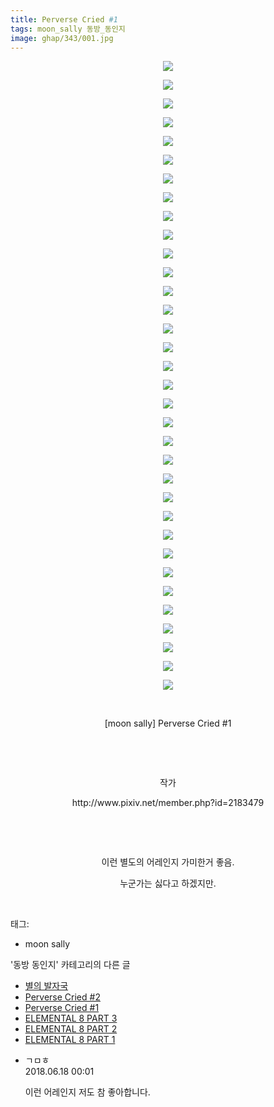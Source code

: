 ```yaml
---
title: Perverse Cried #1
tags: moon_sally 동방_동인지
image: ghap/343/001.jpg
---
```

<div class="article">
<p style="text-align: center; clear: none; float: none;"><img src="{{ site.nasurl }}/ghap/343/001.jpg"/></p>
<p style="text-align: center; clear: none; float: none;"><img src="{{ site.nasurl }}/ghap/343/002.jpg"/></p>
<p style="text-align: center; clear: none; float: none;"><img src="{{ site.nasurl }}/ghap/343/003.jpg"/></p>
<p style="text-align: center; clear: none; float: none;"><img src="{{ site.nasurl }}/ghap/343/004.jpg"/></p>
<p style="text-align: center; clear: none; float: none;"><img src="{{ site.nasurl }}/ghap/343/005.jpg"/></p>
<p style="text-align: center; clear: none; float: none;"><img src="{{ site.nasurl }}/ghap/343/006.jpg"/></p>
<p style="text-align: center; clear: none; float: none;"><img src="{{ site.nasurl }}/ghap/343/007.jpg"/></p>
<p style="text-align: center; clear: none; float: none;"><img src="{{ site.nasurl }}/ghap/343/008.jpg"/></p>
<p style="text-align: center; clear: none; float: none;"><img src="{{ site.nasurl }}/ghap/343/009.jpg"/></p>
<p style="text-align: center; clear: none; float: none;"><img src="{{ site.nasurl }}/ghap/343/010.jpg"/></p>
<p style="text-align: center; clear: none; float: none;"><img src="{{ site.nasurl }}/ghap/343/011.jpg"/></p>
<p style="text-align: center; clear: none; float: none;"><img src="{{ site.nasurl }}/ghap/343/012.jpg"/></p>
<p style="text-align: center; clear: none; float: none;"><img src="{{ site.nasurl }}/ghap/343/013.jpg"/></p>
<p style="text-align: center; clear: none; float: none;"><img src="{{ site.nasurl }}/ghap/343/014.jpg"/></p>
<p style="text-align: center; clear: none; float: none;"><img src="{{ site.nasurl }}/ghap/343/015.jpg"/></p>
<p style="text-align: center; clear: none; float: none;"><img src="{{ site.nasurl }}/ghap/343/016.jpg"/></p>
<p style="text-align: center; clear: none; float: none;"><img src="{{ site.nasurl }}/ghap/343/017.jpg"/></p>
<p style="text-align: center; clear: none; float: none;"><img src="{{ site.nasurl }}/ghap/343/018.jpg"/></p>
<p style="text-align: center; clear: none; float: none;"><img src="{{ site.nasurl }}/ghap/343/019.jpg"/></p>
<p style="text-align: center; clear: none; float: none;"><img src="{{ site.nasurl }}/ghap/343/020.jpg"/></p>
<p style="text-align: center; clear: none; float: none;"><img src="{{ site.nasurl }}/ghap/343/021.jpg"/></p>
<p style="text-align: center; clear: none; float: none;"><img src="{{ site.nasurl }}/ghap/343/022.jpg"/></p>
<p style="text-align: center; clear: none; float: none;"><img src="{{ site.nasurl }}/ghap/343/023.jpg"/></p>
<p style="text-align: center; clear: none; float: none;"><img src="{{ site.nasurl }}/ghap/343/024.jpg"/></p>
<p style="text-align: center; clear: none; float: none;"><img src="{{ site.nasurl }}/ghap/343/025.jpg"/></p>
<p style="text-align: center; clear: none; float: none;"><img src="{{ site.nasurl }}/ghap/343/026.jpg"/></p>
<p style="text-align: center; clear: none; float: none;"><img src="{{ site.nasurl }}/ghap/343/027.jpg"/></p>
<p style="text-align: center; clear: none; float: none;"><img src="{{ site.nasurl }}/ghap/343/028.jpg"/></p>
<p style="text-align: center; clear: none; float: none;"><img src="{{ site.nasurl }}/ghap/343/029.jpg"/></p>
<p style="text-align: center; clear: none; float: none;"><img src="{{ site.nasurl }}/ghap/343/030.jpg"/></p>
<p style="text-align: center; clear: none; float: none;"><img src="{{ site.nasurl }}/ghap/343/031.jpg"/></p>
<p style="text-align: center; clear: none; float: none;"><img src="{{ site.nasurl }}/ghap/343/032.jpg"/></p>
<p style="text-align: center; clear: none; float: none;"><img src="{{ site.nasurl }}/ghap/343/033.jpg"/></p>
<p style="text-align: center; clear: none; float: none;"><img src="{{ site.nasurl }}/ghap/343/034.jpg"/></p>
<p style="text-align: center; clear: none; float: none;"><br/></p>
<p style="text-align: center; clear: none; float: none;">[moon sally] Perverse Cried #1</p>
<p style="text-align: center; clear: none; float: none;"><br/></p>
<p style="text-align: center; clear: none; float: none;"><br/></p>
<p style="text-align: center; clear: none; float: none;">작가</p>
<p style="text-align: center; clear: none; float: none;">http://www.pixiv.net/member.php?id=2183479</p>
<p style="text-align: center; clear: none; float: none;"><br/></p>
<p style="text-align: center; clear: none; float: none;"><br/></p>
<p style="text-align: center; clear: none; float: none;">이런 별도의 어레인지 가미한거 좋음.</p>
<p style="text-align: center; clear: none; float: none;">누군가는 싫다고 하겠지만.</p>
<p><br/></p>
</div><div class="tagTrail">
<p>태그: </p>
<ul>
<li>moon sally</li>
</ul>
</div><div class="another">
<p>'동방 동인지' 카테고리의 다른 글</p>
<ul>
<li><a href="/2016-06-20-ghap_345">별의 발자국</a></li>
<li><a href="/2016-06-20-ghap_344">Perverse Cried #2</a></li>
<li><a href="/2016-06-20-ghap_343">Perverse Cried #1</a></li>
<li><a href="/2016-06-20-ghap_340">ELEMENTAL 8 PART 3</a></li>
<li><a href="/2016-06-20-ghap_339">ELEMENTAL 8 PART 2</a></li>
<li><a href="/2016-06-20-ghap_338">ELEMENTAL 8 PART 1</a></li>
</ul>
</div><div class="cb_module cb_fluid">
<div class="cb_wrt cb_profile">
<div class="comment">
<ul>
<li class="cb_thumb_off" id="comment15271982">
<div class="cb_comment_area">
<div class="cb_info_area">
<div class="cb_section">
<span class="cb_nick_name">ㄱㅁㅎ</span>
</div>
<div class="cb_section">
<span class="cb_date">2018.06.18 00:01 </span>
</div>
</div>
<div class="cb_dsc_comment">
<p class="cb_dsc">
											이런 어레인지 저도 참 좋아합니다.
										</p>
</div>
</div></li>
</ul>
</div>
</div><!-- commentList close -->
</div>